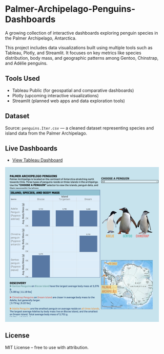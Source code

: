 # Palmer-Archipelago-Penguins-Dashboards
A growing collection of interactive dashboards exploring penguin species in the Palmer Archipelago, Antarctica.

This project includes data visualizations built using multiple tools such as Tableau, Plotly, and Streamlit. It focuses on key metrics like species distribution, body mass, and geographic patterns among Gentoo, Chinstrap, and Adélie penguins.

## Tools Used
- Tableau Public (for geospatial and comparative dashboards)
- Plotly (upcoming interactive visualizations)
- Streamlit (planned web apps and data exploration tools)

## Dataset
Source: `penguins.Iter.csv` — a cleaned dataset representing species and island data from the Palmer Archipelago.

## Live Dashboards
- [View Tableau Dashboard](https://public.tableau.com/app/profile/lauren.schwartzenburg/viz/PalmerPenguinsAntarctica/DashboardMain?publish=yes)


![Tableau Dashboard Preview](PalmerPenguins_TableauScreenshot.png)

## License
MIT License – free to use with attribution.

